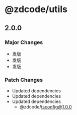 # @zdcode/utils

## 2.0.0

### Major Changes

- 发版
- 发版
- 发版

### Patch Changes

- Updated dependencies
- Updated dependencies
- Updated dependencies
  - @zdcode/tsconfig@1.0.0

